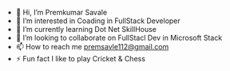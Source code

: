- 👋 Hi, I’m Premkumar Savale
- 👀 I’m interested in Coading in FullStack Developer
- 🌱 I’m currently learning  Dot Net SkillHouse
- 💞️ I’m looking to collaborate on FullStacl Dev in  Microsoft Stack
- 📫 How to reach me premsavle112@gmail.com
- ⚡ Fun fact I like to play Cricket & Chess

<!---
premkumarsavale12/premkumarsavale12 is a ✨ special ✨ repository because its `README.md` (this file) appears on your GitHub profile.
You can click the Preview link to take a look at your changes.
--->
